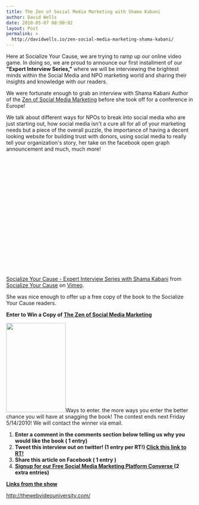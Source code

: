 ```yaml
---
title: The Zen of Social Media Marketing with Shama Kabani
author: David Wells
date: 2010-05-07 08:00:02
layout: Post
permalink: >
  http://davidwells.io/zen-social-media-marketing-shama-kabani/
---
```

Here at Socialize Your Cause, we are trying to ramp up our online video game. In doing so, we are proud to announce our first installment of our <strong>"Expert Interview Series,"</strong> where we will be interviewing the brightest minds within the Social Media and NPO marketing world and sharing their insights and knowledge with our readers.

We were fortunate enough to grab an interview with Shama Kabani Author of the <a href="http://zenofsocialmedia.com/">Zen of Social Media Marketing</a> before she took off for a conference in Europe!

We talk about different ways for NPOs to break into social media who are just starting out, how social media isn't a cure all for all of your marketing needs but a piece of the overall puzzle, the importance of having a decent looking website for building trust with donors, using social media to really tell your organization's story, her take on the facebook open graph announcement and much, much more!
<!--more-->
<object width="540" height="304" classid="clsid:d27cdb6e-ae6d-11cf-96b8-444553540000" codebase="http://download.macromedia.com/pub/shockwave/cabs/flash/swflash.cab#version=6,0,40,0"><param name="allowfullscreen" value="true" /><param name="allowscriptaccess" value="always" /><param name="src" value="http://vimeo.com/moogaloop.swf?clip_id=11387420&amp;server=vimeo.com&amp;show_title=1&amp;show_byline=1&amp;show_portrait=0&amp;color=00ADEF&amp;fullscreen=1" /><embed width="540" height="304" type="application/x-shockwave-flash" src="http://vimeo.com/moogaloop.swf?clip_id=11387420&amp;server=vimeo.com&amp;show_title=1&amp;show_byline=1&amp;show_portrait=0&amp;color=00ADEF&amp;fullscreen=1" allowfullscreen="true" allowscriptaccess="always" /></object>

<a href="http://vimeo.com/11387420">Socialize Your Cause - Expert Interview Series with Shama Kabani</a> from <a href="http://vimeo.com/socializedcause">Socialize Your Cause</a> on <a href="http://vimeo.com">Vimeo</a>.

She was nice enough to offer up a free copy of the book to the Socialize Your Cause readers.

<strong>Enter to Win a Copy of </strong><strong><span style="text-decoration: underline;">The Zen of Social Media Marketing</span></strong>

<a href="http://www.davidwells.tv/wp-content/uploads/2010/05/the-zen-of-social-media-marketing1.jpg"><img class="alignright size-full wp-image-1831" title="the-zen-of-social-media-marketing" src="http://www.davidwells.tv/wp-content/uploads/2010/05/the-zen-of-social-media-marketing1.jpg" alt="" width="160" height="240" /></a>Ways to enter. the more ways you enter the better chance you will have at snagging the book! The contest ends next Friday 5/14/2010! We will contact the winner via email.
<ol>
	<li><strong>Enter a comment in the comments section below telling us why you would like the book ( 1 entry)</strong></li>
	<li><strong>Tweet this interview out on twitter! (1 entry per RT!) </strong><strong><a href="http://tinyurl.com/2a6h58x">Click this link to RT!</a></strong></li>
	<li><strong>Share this article on Facebook ( 1 entry )</strong></li>
	<li><strong><a href="http://converse.socializeyourcause.org/signup">Signup for our Free Social Media Marketing Platform Converse </a>(2 extra entries)</strong></li>
</ol>
<strong><span style="text-decoration: underline;">Links from the show</span></strong>

<a href="http://thewebvideouniversity.com/">http://thewebvideouniversity.com/</a>
